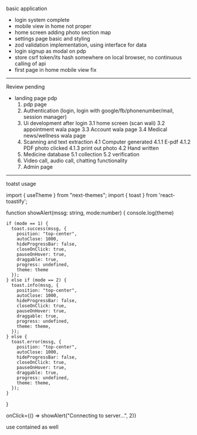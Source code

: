 basic application

- login system complete
- mobile view in home not proper
- home screen adding photo section map
- settings page basic and styling
- zod validation implementation, using interface for data
- login signup as modal on pdp
- store csrf token/its hash somewhere on local browser, no continuous calling of api
- first page in home mobile view fix 

--------


Review pending 
- landing page pdp
  1.  pdp page
  2.  Authentication (login, login with google/fb/phonenumber/mail, session manager)
  3.  Ui development after login
      3.1 home screen (scan wali)
      3.2 appointment wala page
      3.3 Account wala page
      3.4 Medical news/wellness wala page
  4.  Scanning and text extraction
      4.1 Computer generated
      4.1.1 E-pdf
      4.1.2 PDF photo clicked
      4.1.3 print out photo
      4.2 Hand written
  5.  Medicine database
      5.1 collection
      5.2 verification
  6.  Video call, audio call, chatting functionality
  7.  Admin page



-----------


toatst usage 

import { useTheme } from "next-themes";
import { toast } from 'react-toastify';

 function showAlert(mssg: string, mode:number) {
    console.log(theme)

    if (mode == 1) {
      toast.success(mssg, {
        position: "top-center",
        autoClose: 1000,
        hideProgressBar: false,
        closeOnClick: true,
        pauseOnHover: true,
        draggable: true,
        progress: undefined,
        theme: theme
      });
    } else if (mode == 2) {
      toast.info(mssg, {
        position: "top-center",
        autoClose: 1000,
        hideProgressBar: false,
        closeOnClick: true,
        pauseOnHover: true,
        draggable: true,
        progress: undefined,
        theme: theme,
      });
    } else {
      toast.error(mssg, {
        position: "top-center",
        autoClose: 1000,
        hideProgressBar: false,
        closeOnClick: true,
        pauseOnHover: true,
        draggable: true,
        progress: undefined,
        theme: theme,
      });
    }
  }

  onClick={() => showAlert("Connecting to server...", 2)}

  use contained as well 
